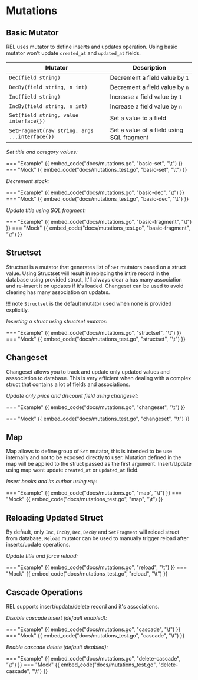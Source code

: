 # Mutations

## Basic Mutator

REL uses mutator to define inserts and updates operation. Using basic mutator won't update `created_at` and `updated_at` fields.

| Mutator                                           | Description                               |
|---------------------------------------------------|-------------------------------------------|
| `Dec(field string)`                               | Decrement a field value by `1`            |
| `DecBy(field string, n int)`                      | Decrement a field value by `n`            |
| `Inc(field string)`                               | Increase a field value by `1`             |
| `IncBy(field string, n int)`                      | Increase a field value by `n`             |
| `Set(field string, value interface{})`            | Set a value to a field                    |
| `SetFragment(raw string, args ...interface{})`    | Set a value of a field using SQL fragment |


*Set title and category values:*

=== "Example"
    {{ embed_code("docs/mutations.go", "basic-set", "\t") }}
=== "Mock"
    {{ embed_code("docs/mutations_test.go", "basic-set", "\t") }}

*Decrement stock:*

=== "Example"
    {{ embed_code("docs/mutations.go", "basic-dec", "\t") }}
=== "Mock"
    {{ embed_code("docs/mutations_test.go", "basic-dec", "\t") }}

*Update title using SQL fragment:*

=== "Example"
    {{ embed_code("docs/mutations.go", "basic-fragment", "\t") }}
=== "Mock"
    {{ embed_code("docs/mutations_test.go", "basic-fragment", "\t") }}

## Structset

Structset is a mutator that generates list of `Set` mutators based on a struct value. Using Structset will result in replacing the intire record in the database using provided struct, It'll always clear a has many association and re-insert it on updates if it's loaded. Changeset can be used to avoid clearing has many association on updates.

!!! note
    `Structset` is the default mutator used when none is provided explicitly.

*Inserting a struct using structset mutator:*

=== "Example"
    {{ embed_code("docs/mutations.go", "structset", "\t") }}
=== "Mock"
    {{ embed_code("docs/mutations_test.go", "structset", "\t") }}

## Changeset

Changeset allows you to track and update only updated values and asssociation to database. This is very efficient when dealing with a complex struct that contains a lot of fields and associations.

*Update only price and discount field using changeset:*

=== "Example"
    {{ embed_code("docs/mutations.go", "changeset", "\t") }}

=== "Mock"
    {{ embed_code("docs/mutations_test.go", "changeset", "\t") }}

## Map

Map allows to define group of `Set` mutator, this is intended to be use internally and not to be exposed directly to user. Mutation defined in the map will be applied to the struct passed as the first argument. Insert/Update using map wont update `created_at` or `updated_at` field.

*Insert books and its author using `Map`:*

=== "Example"
    {{ embed_code("docs/mutations.go", "map", "\t") }}
=== "Mock"
    {{ embed_code("docs/mutations_test.go", "map", "\t") }}

## Reloading Updated Struct

By default, only `Inc`, `IncBy`, `Dec`, `DecBy` and `SetFragment` will reload struct from database, `Reload` mutator can be used to manually trigger reload after inserts/update operations.

*Update title and force reload:*

=== "Example"
    {{ embed_code("docs/mutations.go", "reload", "\t") }}
=== "Mock"
    {{ embed_code("docs/mutations_test.go", "reload", "\t") }}

## Cascade Operations

REL supports insert/update/delete record and it's associations.

*Disable cascade insert (default enabled):*

=== "Example"
    {{ embed_code("docs/mutations.go", "cascade", "\t") }}
=== "Mock"
    {{ embed_code("docs/mutations_test.go", "cascade", "\t") }}


*Enable cascade delete (default disabled):*

=== "Example"
    {{ embed_code("docs/mutations.go", "delete-cascade", "\t") }}
=== "Mock"
    {{ embed_code("docs/mutations_test.go", "delete-cascade", "\t") }}
